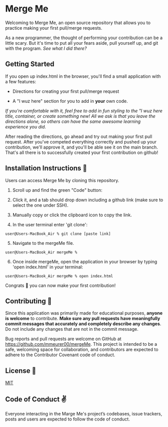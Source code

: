 # Merge Me
Welcoming to Merge Me, an open source repository that allows you to practice making your first pull/merge requests.

As a new programmer, the thought of performing your contribution can be a little scary. But it's time to put all your fears aside, pull yourself up, and git with the program. *See what I did there?*

## Getting Started

If you open up index.html in the browser, you'll find a small application with a few features:

* Directions for creating your first pull/merge request

* A "I wuz here" section for you to add in **your** own code.

 *If you're comfortable with it, feel free to add in fun styling to the "I wuz here title, container, or create something new! All we ask is that you leave the directions alone, so others can have the same awesome learning experience you did.*

After reading the directions, go ahead and try out making your first pull request. After you've competed everything correctly and pushed up your contribution, we'll approve it, and you'll be able see it on the main branch. That's all there is to successfully created your first contribution on github!

## <h2>Installation Instructions 📲</h2>


Users can access Merge Me by cloning this repository.

1. Scroll up and find the green "Code" button:

2. Click it, and a tab should drop down including a github link (make sure to select the one under SSH).

3. Manually copy or click the clipboard icon to copy the link.

4. In the user terminal enter 'git clone':

```
user@Users-MacBook_Air % git clone [paste link]
```

5. Navigate to the mergeMe file.
```
user@Users-MacBook_Air mergeMe % 
```
6. Once inside mergeMe, open the application in your browser by typing 'open index.html' in your terminal:
```
user@Users-MacBook_Air mergeMe % open index.html
```

Congrats 🎉  you can now make your first contribution! 

## <h2>Contributing 🥰 </h2> 

Since this application was primarily made for educational purposes, **anyone is welcome** to contribute. **Make sure any pull requests have meaningfully commit messages that accurately and completely describe any changes**. Do not include any changes that are not in the commit message.

Bug reports and pull requests are welcome on GitHub at https://github.com/mmeurer00/mergeMe. This project is intended to be a safe, welcoming space for collaboration, and contributors are expected to adhere to the Contributor Covenant code of conduct.


## <h2>License 🔗 </h2>

[MIT](https://github.com/mmeurer00/mergeMe/blob/main/LICENSE)


## <h2>Code of Conduct ✌</h2>

Everyone interacting in the Marge Me's project’s codebases, issue trackers, posts and users are expected to follow the code of conduct.